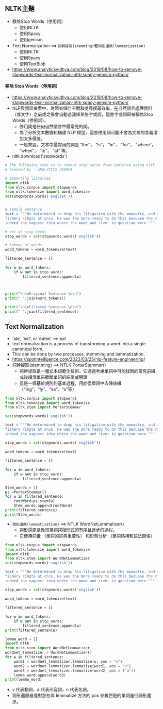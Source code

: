 ## NLTK主題
- 移除Stop Words（停用詞）
  - 使用NLTK
  - 使用Spacy
  - 使用genism 
- Text Normalization ==> `詞幹提取(stemming)`和`詞形還原(lemmatization)`
  - 使用NLTK
  - 使用Spacy
  - 使用TextBlob
- https://www.analyticsvidhya.com/blog/2019/08/how-to-remove-stopwords-text-normalization-nltk-spacy-gensim-python/

#### 移除 Stop Words（停用詞）
- https://www.analyticsvidhya.com/blog/2019/08/how-to-remove-stopwords-text-normalization-nltk-spacy-gensim-python/ 
- NLP與資訊檢索中，為節省儲存空間和提高搜尋效率，在自然語言處理資料（或文字）之前或之後會自動過濾掉某些字或詞，這些字或詞即被稱為Stop Words（停用詞）。
  - 停用詞是任何自然語言中最常見的詞。
  - 為了分析文本數據和構建 NLP 模型，這些停用詞可能不會為文檔的含義增加太多價值。
  - 一般來說，文本中最常用的詞是 “the”， “is”， “in”， “for”， “where”， “when”， “to”， “at” 等。 
- nltk.download('stopwords')
```python
# The following code is to remove stop words from sentence using nltk
# Created by - ANALYTICS VIDHYA

# importing libraries
import nltk
from nltk.corpus import stopwords
from nltk.tokenize import word_tokenize 
set(stopwords.words('english'))


# sample sentence
text = """He determined to drop his litigation with the monastry, and relinguish his claims to the wood-cuting and 
fishery rihgts at once. He was the more ready to do this becuase the rights had become much less valuable, and he had 
indeed the vaguest idea where the wood and river in question were."""

# set of stop words
stop_words = set(stopwords.words('english')) 

# tokens of words  
word_tokens = word_tokenize(text) 
    
filtered_sentence = [] 
  
for w in word_tokens: 
    if w not in stop_words: 
        filtered_sentence.append(w) 



print("\n\nOriginal Sentence \n\n")
print(" ".join(word_tokens)) 

print("\n\nFiltered Sentence \n\n")
print(" ".join(filtered_sentence)) 
```

## Text Normalization
-  ‘ate’, ‘eat’, or ‘eaten’  ==> eat
-  text normalization is a process of transforming a word into a single canonical form.
-  This can be done by two processes, stemming and lemmatization.
-  https://spotintelligence.com/2023/03/25/nlp-feature-engineering/
- 詞幹提取(stemming) ==> NTLK PorterStemmer()
  - 詞幹提取是一種文本規範化技術，它通過考慮單詞中可能找到的常見前綴或後綴清單來截斷單詞的結尾或開頭
  - 這是一個基於規則的基本過程，用於從單詞中去除後綴（“ing”、“ly”、“es”、“s”等）
```python
from nltk.corpus import stopwords
from nltk.tokenize import word_tokenize 
from nltk.stem import PorterStemmer

set(stopwords.words('english'))

text = """He determined to drop his litigation with the monastry, and relinguish his claims to the wood-cuting and 
fishery rihgts at once. He was the more ready to do this becuase the rights had become much less valuable, and he had 
indeed the vaguest idea where the wood and river in question were."""

stop_words = set(stopwords.words('english')) 
  
word_tokens = word_tokenize(text) 
    
filtered_sentence = [] 
  
for w in word_tokens: 
    if w not in stop_words: 
        filtered_sentence.append(w) 

Stem_words = []
ps =PorterStemmer()
for w in filtered_sentence:
    rootWord=ps.stem(w)
    Stem_words.append(rootWord)
print(filtered_sentence)
print(Stem_words)
```
- `詞形還原(lemmatization)`  ==> NTLK WordNetLemmatizer()
  - 詞形還原是獲取單詞詞根形式的有序且逐步的過程。
  - 它使用詞彙 （單詞的詞典重要性） 和形態分析 （單詞結構和語法關係） 
```python
from nltk.corpus import stopwords
from nltk.tokenize import word_tokenize 
import nltk
from nltk.stem import WordNetLemmatizer
set(stopwords.words('english'))

text = """He determined to drop his litigation with the monastry, and relinguish his claims to the wood-cuting and 
fishery rihgts at once. He was the more ready to do this becuase the rights had become much less valuable, and he had 
indeed the vaguest idea where the wood and river in question were."""

stop_words = set(stopwords.words('english')) 
  
word_tokens = word_tokenize(text) 
    
filtered_sentence = [] 
  
for w in word_tokens: 
    if w not in stop_words: 
        filtered_sentence.append(w) 
print(filtered_sentence) 

lemma_word = []
import nltk
from nltk.stem import WordNetLemmatizer
wordnet_lemmatizer = WordNetLemmatizer()
for w in filtered_sentence:
    word1 = wordnet_lemmatizer.lemmatize(w, pos = "n")
    word2 = wordnet_lemmatizer.lemmatize(word1, pos = "v")
    word3 = wordnet_lemmatizer.lemmatize(word2, pos = ("a"))
    lemma_word.append(word3)
print(lemma_word)
```
- v 代表動詞，a 代表形容詞，n 代表名詞。
- 詞形還原器僅對那些與 lemmatize 方法的 pos 參數匹配的單詞進行詞形還原。
